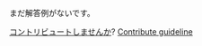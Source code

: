 
まだ解答例がないです。

[コントリビュートしませんか](https://github.com/BFEdev/BFE.dev-solutions/blob/main/react/useclickoutside_ja.md)?  [Contribute guideline](https://github.com/BFEdev/BFE.dev-solutions#how-to-contribute)
